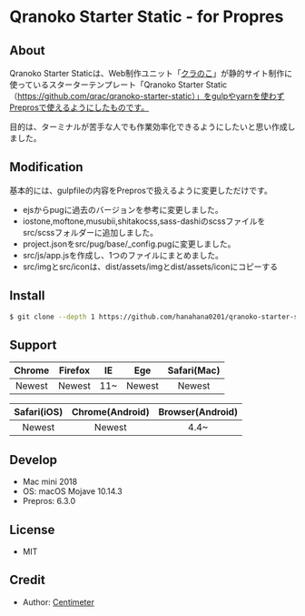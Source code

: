 # Qranoko Starter Static - for Propres

## About

Qranoko Starter Staticは、Web制作ユニット「[クラのこ](https://qranoko.jp/)」が静的サイト制作に使っているスターターテンプレート「Qranoko Starter Static（https://github.com/qrac/qranoko-starter-static）」をgulpやyarnを使わずPreprosで使えるようにしたものです。

目的は、ターミナルが苦手な人でも作業効率化できるようにしたいと思い作成しました。

## Modification

基本的には、gulpfileの内容をPreprosで扱えるように変更しただけです。

- ejsからpugに過去のバージョンを参考に変更しました。
- iostone,moftone,musubii,shitakocss,sass-dashiのscssファイルをsrc/scssフォルダーに追加しました。
- project.jsonをsrc/pug/base/_config.pugに変更しました。
- src/js/app.jsを作成し、1つのファイルにまとめました。
- src/imgとsrc/iconは、dist/assets/imgとdist/assets/iconにコピーする

## Install

```bash
$ git clone --depth 1 https://github.com/hanahana0201/qranoko-starter-static.git && cd qranoko-starter-static && rm -rf ./.git ./README.md && mv * .[^\.]* ../ && cd ../ && rm -rf ./qranoko-starter-static
```

## Support

| Chrome | Firefox | IE  |  Ege   | Safari(Mac) |
| :----: | :-----: | :-: | :----: | :---------: |
| Newest | Newest  | 11~ | Newest |   Newest    |

| Safari(iOS) | Chrome(Android) | Browser(Android) |
| :---------: | :-------------: | :--------------: |
|   Newest    |     Newest      |       4.4~       |

## Develop

- Mac mini 2018
- OS: macOS Mojave 10.14.3
- Prepros: 6.3.0

## License

- MIT

## Credit

- Author: [Centimeter](https://centi-meter.net/)
